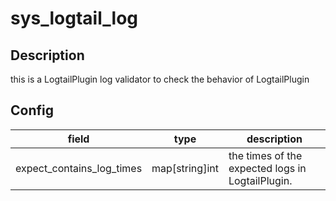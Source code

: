# sys_logtail_log
## Description
this is a LogtailPlugin log validator to check the behavior of LogtailPlugin
## Config
|  field   |   type   |   description   |
| ---- | ---- | ---- |
|expect_contains_log_times|map[string]int|the times of the expected logs in LogtailPlugin.|